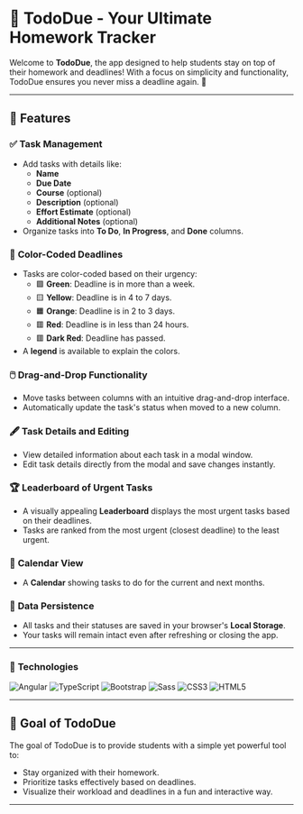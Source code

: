 # 📝 TodoDue - Your Ultimate Homework Tracker

Welcome to **TodoDue**, the app designed to help students stay on top of their homework and deadlines! With a focus on simplicity and functionality, TodoDue ensures you never miss a deadline again. 🎯

---

## 🚀 Features

### ✅ **Task Management**
- Add tasks with details like:
  - **Name**
  - **Due Date**
  - **Course** (optional)
  - **Description** (optional)
  - **Effort Estimate** (optional)
  - **Additional Notes** (optional)
- Organize tasks into **To Do**, **In Progress**, and **Done** columns.

### 🎨 **Color-Coded Deadlines**
- Tasks are color-coded based on their urgency:
  - 🟩 **Green**: Deadline is in more than a week.
  - 🟨 **Yellow**: Deadline is in 4 to 7 days.
  - 🟧 **Orange**: Deadline is in 2 to 3 days.
  - 🟥 **Red**: Deadline is in less than 24 hours.
  - 🟥 **Dark Red**: Deadline has passed.
- A **legend** is available to explain the colors.

### 🖱️ **Drag-and-Drop Functionality**
- Move tasks between columns with an intuitive drag-and-drop interface.
- Automatically update the task's status when moved to a new column.

### 🖋️ **Task Details and Editing**
- View detailed information about each task in a modal window.
- Edit task details directly from the modal and save changes instantly.

### 🏆 **Leaderboard of Urgent Tasks**
- A visually appealing **Leaderboard** displays the most urgent tasks based on their deadlines.
- Tasks are ranked from the most urgent (closest deadline) to the least urgent.

### 📅 **Calendar View**
- A **Calendar** showing tasks to do for the current and next months.

### 💾 **Data Persistence**
- All tasks and their statuses are saved in your browser's **Local Storage**.
- Your tasks will remain intact even after refreshing or closing the app.

---

### 🔧 **Technologies**

![Angular](https://img.shields.io/badge/Angular-DD0031?style=for-the-badge&logo=angular&logoColor=white)
![TypeScript](https://img.shields.io/badge/TypeScript-3178C6?style=for-the-badge&logo=typescript&logoColor=white)
![Bootstrap](https://img.shields.io/badge/Bootstrap-7952B3?style=for-the-badge&logo=bootstrap&logoColor=white)
![Sass](https://img.shields.io/badge/Sass-CC6699?style=for-the-badge&logo=sass&logoColor=white)
![CSS3](https://img.shields.io/badge/CSS3-1572B6?style=for-the-badge&logo=css3&logoColor=white)
![HTML5](https://img.shields.io/badge/HTML5-E34F26?style=for-the-badge&logo=html5&logoColor=white)

---

## 🎯 Goal of TodoDue

The goal of TodoDue is to provide students with a simple yet powerful tool to:
- Stay organized with their homework.
- Prioritize tasks effectively based on deadlines.
- Visualize their workload and deadlines in a fun and interactive way.

---

